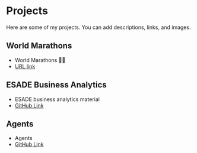 # Projects

Here are some of my projects. You can add descriptions, links, and images.

## World Marathons
- World Marathons 🏃🏿
- [URL link](https://worldmarathonsplanner.com/)


## ESADE Business Analytics
- ESADE business analytics material
- [GitHub Link](https://github.com/yourusername/project2)

## Agents
- Agents
- [GitHub Link](https://github.com/yourusername/project3)
